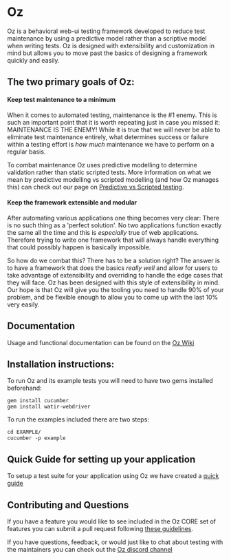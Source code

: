 # Oz

Oz is a behavioral web-ui testing framework developed to reduce test maintenance by using a predictive model rather
than a scriptive model when writing tests. Oz is designed with extensibility and customization in mind but allows you
to move past the basics of designing a framework quickly and easily.

## The two primary goals of Oz:
#### Keep test maintenance to a minimum
When it comes to automated testing, maintenance is the #1 enemy. This is such an important point that it is worth
repeating just in case you missed it: MAINTENANCE IS THE ENEMY! While it is true that we will never be able to eliminate
test maintenance entirely, what determines success or failure within a testing effort is _how much_ maintenance we have
to perform on a regular basis.

To combat maintenance Oz uses predictive modelling to determine validation rather than
static scripted tests. More information on what we mean by predictive modelling vs scripted modelling (and how Oz manages this)
can check out our page on [Predictive vs Scripted testing](https://github.com/greenarrowdb/oz/wiki/Predictive-vs-Scripted-testing).

#### Keep the framework extensible and modular
  After automating various applications one thing becomes very clear: There is no such thing as a 'perfect solution'.
No two applications function exactly the same all the time and this is _especially_ true of web applications.
Therefore trying to write one framework that will always handle everything that could possibly happen is basically impossible.

  So how do we combat this? There has to be a solution right? The answer is to have a framework that does the basics
_really well_ and allow for users to take advantage of extensibility and overriding to handle the edge cases that they will face.
Oz has been designed with this style of extensibility in mind. Our hope is that Oz will give you the tooling you need to
handle 90% of your problem, and be flexible enough to allow you to come up with the last 10% very easily.

## Documentation

Usage and functional documentation can be found on the [Oz Wiki](https://github.com/greenarrowdb/oz/wiki)



## Installation instructions:

To run Oz and its example tests you will need to have two gems installed beforehand:

    gem install cucumber
    gem install watir-webdriver

To run the examples included there are two steps:

    cd EXAMPLE/
    cucumber -p example


## Quick Guide for setting up your application

To setup a test suite for your application using Oz we have created a [quick guide](https://github.com/greenarrowdb/oz/wiki/Setup-Quick-Guide)


## Contributing and Questions

If you have a feature you would like to see included in the Oz CORE set of features you can submit a pull request
following [these guidelines](https://github.com/greenarrowdb/oz/blob/master/CONTRIBUTING.md).

If you have questions, feedback, or would just like to chat about testing with the maintainers you can
check out the [Oz discord channel](https://discord.gg/yjKsWS6)